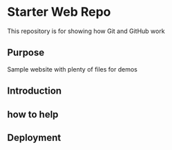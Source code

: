 # Starter Web Repo

This repository is for showing how Git and GitHub work

## Purpose

Sample website with plenty of files for demos

## Introduction

## how to help

## Deployment